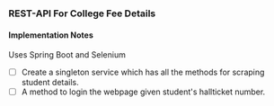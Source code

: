 ### REST-API For College Fee Details

#### Implementation Notes

Uses Spring Boot and Selenium

- [ ] Create a singleton service which has all the methods for scraping student details.
- [ ] A method to login the webpage given student's hallticket number.
